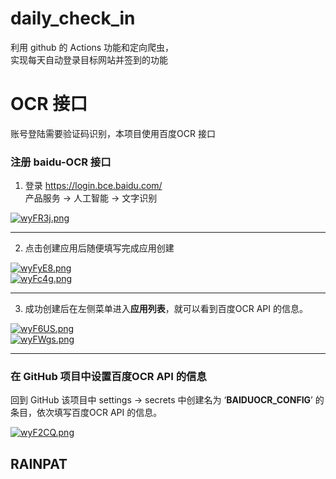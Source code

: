 # daily_check_in

利用 github 的 Actions 功能和定向爬虫，  
实现每天自动登录目标网站并签到的功能

# OCR 接口
账号登陆需要验证码识别，本项目使用百度OCR 接口  
  
### 注册 baidu-OCR 接口  
1. 登录 https://login.bce.baidu.com/  
产品服务 → 人工智能 → 文字识别
  
[![wyFR3j.png](https://s1.ax1x.com/2020/09/15/wyFR3j.png)](https://imgchr.com/i/wyFR3j)  
___
2. 点击创建应用后随便填写完成应用创建  
  
[![wyFyE8.png](https://s1.ax1x.com/2020/09/15/wyFyE8.png)](https://imgchr.com/i/wyFyE8)  
[![wyFc4g.png](https://s1.ax1x.com/2020/09/15/wyFc4g.png)](https://imgchr.com/i/wyFc4g)  
___  
3. 成功创建后在左侧菜单进入**应用列表**，就可以看到百度OCR API 的信息。  
  
[![wyF6US.png](https://s1.ax1x.com/2020/09/15/wyF6US.png)](https://imgchr.com/i/wyF6US)  
[![wyFWgs.png](https://s1.ax1x.com/2020/09/15/wyFWgs.png)](https://imgchr.com/i/wyFWgs)  
___  
### 在 GitHub 项目中设置百度OCR API 的信息
回到 GitHub 该项目中 settings → secrets 中创建名为 ‘**BAIDUOCR_CONFIG**’ 的条目，依次填写百度OCR API 的信息。  
  
[![wyF2CQ.png](https://s1.ax1x.com/2020/09/15/wyF2CQ.png)](https://imgchr.com/i/wyF2CQ)  


## RAINPAT



